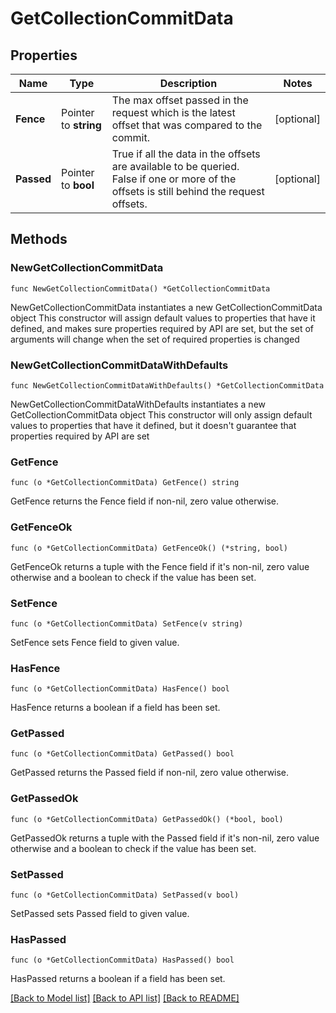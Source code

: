 # GetCollectionCommitData

## Properties

Name | Type | Description | Notes
------------ | ------------- | ------------- | -------------
**Fence** | Pointer to **string** | The max offset passed in the request which is the latest offset that was compared to the commit. | [optional] 
**Passed** | Pointer to **bool** | True if all the data in the offsets are available to be queried. False if one or more of the offsets is still behind the request offsets. | [optional] 

## Methods

### NewGetCollectionCommitData

`func NewGetCollectionCommitData() *GetCollectionCommitData`

NewGetCollectionCommitData instantiates a new GetCollectionCommitData object
This constructor will assign default values to properties that have it defined,
and makes sure properties required by API are set, but the set of arguments
will change when the set of required properties is changed

### NewGetCollectionCommitDataWithDefaults

`func NewGetCollectionCommitDataWithDefaults() *GetCollectionCommitData`

NewGetCollectionCommitDataWithDefaults instantiates a new GetCollectionCommitData object
This constructor will only assign default values to properties that have it defined,
but it doesn't guarantee that properties required by API are set

### GetFence

`func (o *GetCollectionCommitData) GetFence() string`

GetFence returns the Fence field if non-nil, zero value otherwise.

### GetFenceOk

`func (o *GetCollectionCommitData) GetFenceOk() (*string, bool)`

GetFenceOk returns a tuple with the Fence field if it's non-nil, zero value otherwise
and a boolean to check if the value has been set.

### SetFence

`func (o *GetCollectionCommitData) SetFence(v string)`

SetFence sets Fence field to given value.

### HasFence

`func (o *GetCollectionCommitData) HasFence() bool`

HasFence returns a boolean if a field has been set.

### GetPassed

`func (o *GetCollectionCommitData) GetPassed() bool`

GetPassed returns the Passed field if non-nil, zero value otherwise.

### GetPassedOk

`func (o *GetCollectionCommitData) GetPassedOk() (*bool, bool)`

GetPassedOk returns a tuple with the Passed field if it's non-nil, zero value otherwise
and a boolean to check if the value has been set.

### SetPassed

`func (o *GetCollectionCommitData) SetPassed(v bool)`

SetPassed sets Passed field to given value.

### HasPassed

`func (o *GetCollectionCommitData) HasPassed() bool`

HasPassed returns a boolean if a field has been set.


[[Back to Model list]](../README.md#documentation-for-models) [[Back to API list]](../README.md#documentation-for-api-endpoints) [[Back to README]](../README.md)


